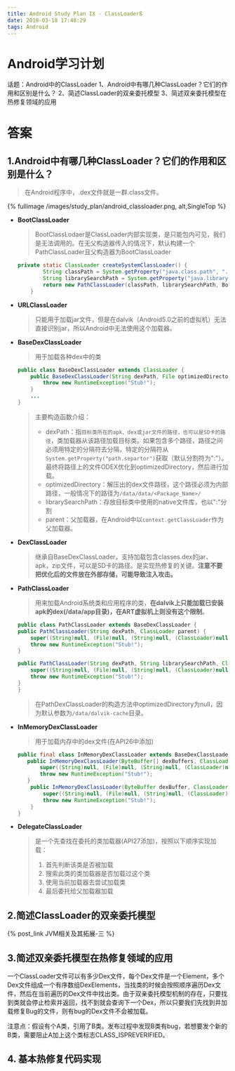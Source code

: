 ```yaml
---
title: Android Study Plan IX - ClassLoaderß
date: 2018-03-18 17:48:29
tags: Android
---
```

# Android学习计划
话题：Android中的ClassLoader
1、Android中有哪几种ClassLoader？它们的作用和区别是什么？
2、简述ClassLoader的双亲委托模型
3、简述双亲委托模型在热修复领域的应用
# 答案
## 1.Android中有哪几种ClassLoader？它们的作用和区别是什么？

> 在Android程序中，.dex文件就是一群.class文件。

{% fullimage /images/study_plan/android_classloader.png, alt,SingleTop %}

- **BootClassLoader**

  > BootClassLodaer是ClassLoader内部实现类，是只能包内可见，我们是无法调用的。在无父构造器传入的情况下，默认构建一个PathClassLoader且父构造器为BootClassLoader
  >
   ```java
   private static ClassLoader createSystemClassLoader() {
           String classPath = System.getProperty("java.class.path", ".");
           String librarySearchPath = System.getProperty("java.library.path", "");
           return new PathClassLoader(classPath, librarySearchPath, BootClassLoader.getInstance());
       }
   ```

- **URLClassLoader**

  > 只能用于加载jar文件，但是在dalvik（Android5.0之前的虚拟机）无法直接识别jar，所以Android中无法使用这个加载器。

- **BaseDexClassLoader**

  > 用于加载各种dex中的类
  >
   ```java
   public class BaseDexClassLoader extends ClassLoader {
       public BaseDexClassLoader(String dexPath, File optimizedDirectory, String librarySearchPath, ClassLoader parent) {
           throw new RuntimeException("Stub!");
       }
       ...
   }
   ```
  >
  > 主要构造函数介绍：
  >
  > - dexPath：指`目标类所在的apk、dex或jar文件的路径，也可以是SD卡的路径`，类加载器从该路径加载目标类。如果包含多个路径，路径之间必须用特定的分隔符去分隔，特定的分隔符从`System.getProperty("path.separtor")`获取（默认分割符为":"）。最终将路径上的文件ODEX优化到optimizedDirectory，然后进行加载。
  > - optimizedDirectory：解压出的dex文件路径，这个路径必须为内部路径，一般情况下的路径为`/data/data/<Package_Name>/`
  > - librarySearchPath：存放目标类中使用的native文件库，也以":"分割
  > - parent：父加载器，在Android中以`context.getClassLoader`作为父加载器。

- **DexClassLoader**

  > 继承自BaseDexClassLoader，支持加载包含classes.dex的jar、apk，zip文件，可以是SD卡的路径。是实现热修复的关键。**注意不要把优化后的文件放在外部存储，可能导致注入攻击。**

- **PathClassLoader**

  > 用来加载Android系统类和应用程序的类，**在dalvik上只能加载已安装apk的dex(/data/app目录)，在ART虚拟机上则没有这个限制**。

    ```java
  public class PathClassLoader extends BaseDexClassLoader {
    public PathClassLoader(String dexPath, ClassLoader parent) {
        super((String)null, (File)null, (String)null, (ClassLoader)null);
        throw new RuntimeException("Stub!");
    }

    public PathClassLoader(String dexPath, String librarySearchPath, ClassLoader parent) {
        super((String)null, (File)null, (String)null, (ClassLoader)null);
        throw new RuntimeException("Stub!");
    }
  }
    ```

    > 在PathDexClassLoader的构造方法中optimizedDirectory为null，因为默认参数为`/data/dalvik-cache`目录。

- **InMemoryDexClassLoader**

  > 用于加载内存中的dex文件(在API26中添加)
  >
   ```java
   public final class InMemoryDexClassLoader extends BaseDexClassLoader {
      public InMemoryDexClassLoader(ByteBuffer[] dexBuffers, ClassLoader parent) {
          super((String)null, (File)null, (String)null, (ClassLoader)null);
          throw new RuntimeException("Stub!");
      }
       public InMemoryDexClassLoader(ByteBuffer dexBuffer, ClassLoader parent) {
           super((String)null, (File)null, (String)null, (ClassLoader)null);
           throw new RuntimeException("Stub!");
       }
   }
   ```


- **DelegateClassLoader**

  > 是一个先查找在委托的类加载器(API27添加)，按照以下顺序实现加载：
  >
  > 1. 首先判断该类是否被加载
  > 2. 搜索此类的类加载器是否加载过这个类
  > 3. 使用当前加载器去尝试加载类
  > 4. 最后委托给父加载器加载


## 2.简述ClassLoader的双亲委托模型 

{% post_link JVM相关及其拓展-三 %}

## 3.简述双亲委托模型在热修复领域的应用

一个ClassLoader文件可以有多少Dex文件，每个Dex文件是一个Element，多个Dex文件组成一个有序数组DexElements，当找类的时候会按照顺序遍历Dex文件，然后在当前遍历的Dex文件中找出类。由于双亲委托模型机制的存在，只要找到类就会停止检索并返回，找不到就会查询下一个Dex，所以只要我们先找到并加载修复Bug的文件，则有bug的Dex文件不会被加载。

注意点：假设有个A类，引用了B类。发布过程中发现B类有bug，若想要发个新的B类，需要阻止A加上这个类标志CLASS_ISPREVERIFIED。

##  4. 基本热修复代码实现 